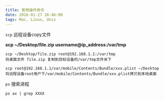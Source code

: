 ```yaml
---
title: 常用操作命令
date: 2016-01-27 16:46:00
tags: Mac, Linux, Unix
---
```


`scp` 远程设备copy文件

**scp ~/Desktop/file.zip username@ip_address:/var/tmp**

	scp ~/Desktop/file.zip root@192.168.1.1:/var/tmp
	将桌面文件 file.zip 复制到目标设备的/var/tmp文件夹下
	
	scp root@192.168.1.1/var/mobile/Contents/Bundle/xxx.plist ~/Desktop
	将远程设备root用户下/var/mobile/Contents/Bundle/xxx.plist拷贝到本地桌面
	
`ps` 搜索进程

	ps ax | grep XXXX
